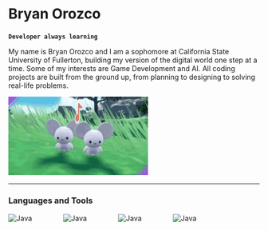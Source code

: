 # Bryan Orozco

**`Developer always learning `**

My name is Bryan Orozco and I am a sophomore at California State University of Fullerton, building my version of the digital world one step at a time. Some of my interests are Game Development and AI. All coding projects are built from the ground up, from planning to designing to solving real-life problems.



<img src="https://github.com/Bryancostco/Bryancostco/blob/main/pokemon-maushold.gif" width="280">

---

### Languages and Tools

<img align="left" alt="Java" width="100px" style="padding-right:10px" src="https://cdn.jsdelivr.net/gh/devicons/devicon@latest/icons/python/python-original.svg" /> 
<img align="left" alt="Java" width="100px" style="padding-right:10px" src="https://cdn.jsdelivr.net/gh/devicons/devicon@latest/icons/cplusplus/cplusplus-original.svg" />
<img align="left" alt="Java" width="100px" style="padding-right:10px" src="https://cdn.jsdelivr.net/gh/devicons/devicon@latest/icons/git/git-original.svg" />
<img align="left" alt="Java" width="100px" style="padding-right:10px" src="https://cdn.jsdelivr.net/gh/devicons/devicon@latest/icons/html5/html5-original.svg" />





#

            
          
